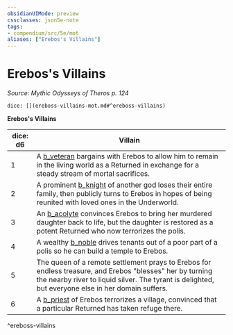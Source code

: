 ```yaml
---
obsidianUIMode: preview
cssclasses: json5e-note
tags:
- compendium/src/5e/mot
aliases: ["Erebos's Villains"]
---
```

# Erebos's Villains
*Source: Mythic Odysseys of Theros p. 124* 

`dice: [](ereboss-villains-mot.md#^ereboss-villains)`

**Erebos's Villains**

| dice: d6 | Villain |
|----------|---------|
| 1 | A [b_veteran](b_veteran.md) bargains with Erebos to allow him to remain in the living world as a Returned in exchange for a steady stream of mortal sacrifices. |
| 2 | A prominent [b_knight](b_knight.md) of another god loses their entire family, then publicly turns to Erebos in hopes of being reunited with loved ones in the Underworld. |
| 3 | An [b_acolyte](2.%20GM%20Tools/5eTools%20Compendium%20&%20Rules/z_compendium/bestiary/humanoid/b_acolyte.md) convinces Erebos to bring her murdered daughter back to life, but the daughter is restored as a potent Returned who now terrorizes the polis. |
| 4 | A wealthy [b_noble](2.%20GM%20Tools/5eTools%20Compendium%20&%20Rules/z_compendium/bestiary/humanoid/b_noble.md) drives tenants out of a poor part of a polis so he can build a temple to Erebos. |
| 5 | The queen of a remote settlement prays to Erebos for endless treasure, and Erebos "blesses" her by turning the nearby river to liquid silver. The tyrant is delighted, but everyone else in her domain suffers. |
| 6 | A [b_priest](b_priest.md) of Erebos terrorizes a village, convinced that a particular Returned has taken refuge there. |
^ereboss-villains